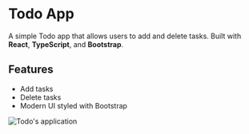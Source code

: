 # Todo App

A simple Todo app that allows users to add and delete tasks. Built with **React**, **TypeScript**, and **Bootstrap**.

## Features
- Add tasks
- Delete tasks
- Modern UI styled with Bootstrap

![Todo's application](react-todos/src/video/todo.gif)
